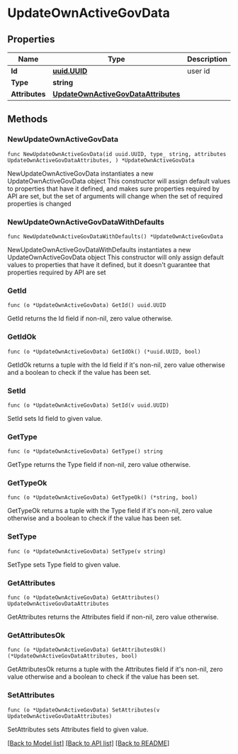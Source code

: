 # UpdateOwnActiveGovData

## Properties

Name | Type | Description | Notes
------------ | ------------- | ------------- | -------------
**Id** | [**uuid.UUID**](uuid.UUID.md) | user id | 
**Type** | **string** |  | 
**Attributes** | [**UpdateOwnActiveGovDataAttributes**](UpdateOwnActiveGovDataAttributes.md) |  | 

## Methods

### NewUpdateOwnActiveGovData

`func NewUpdateOwnActiveGovData(id uuid.UUID, type_ string, attributes UpdateOwnActiveGovDataAttributes, ) *UpdateOwnActiveGovData`

NewUpdateOwnActiveGovData instantiates a new UpdateOwnActiveGovData object
This constructor will assign default values to properties that have it defined,
and makes sure properties required by API are set, but the set of arguments
will change when the set of required properties is changed

### NewUpdateOwnActiveGovDataWithDefaults

`func NewUpdateOwnActiveGovDataWithDefaults() *UpdateOwnActiveGovData`

NewUpdateOwnActiveGovDataWithDefaults instantiates a new UpdateOwnActiveGovData object
This constructor will only assign default values to properties that have it defined,
but it doesn't guarantee that properties required by API are set

### GetId

`func (o *UpdateOwnActiveGovData) GetId() uuid.UUID`

GetId returns the Id field if non-nil, zero value otherwise.

### GetIdOk

`func (o *UpdateOwnActiveGovData) GetIdOk() (*uuid.UUID, bool)`

GetIdOk returns a tuple with the Id field if it's non-nil, zero value otherwise
and a boolean to check if the value has been set.

### SetId

`func (o *UpdateOwnActiveGovData) SetId(v uuid.UUID)`

SetId sets Id field to given value.


### GetType

`func (o *UpdateOwnActiveGovData) GetType() string`

GetType returns the Type field if non-nil, zero value otherwise.

### GetTypeOk

`func (o *UpdateOwnActiveGovData) GetTypeOk() (*string, bool)`

GetTypeOk returns a tuple with the Type field if it's non-nil, zero value otherwise
and a boolean to check if the value has been set.

### SetType

`func (o *UpdateOwnActiveGovData) SetType(v string)`

SetType sets Type field to given value.


### GetAttributes

`func (o *UpdateOwnActiveGovData) GetAttributes() UpdateOwnActiveGovDataAttributes`

GetAttributes returns the Attributes field if non-nil, zero value otherwise.

### GetAttributesOk

`func (o *UpdateOwnActiveGovData) GetAttributesOk() (*UpdateOwnActiveGovDataAttributes, bool)`

GetAttributesOk returns a tuple with the Attributes field if it's non-nil, zero value otherwise
and a boolean to check if the value has been set.

### SetAttributes

`func (o *UpdateOwnActiveGovData) SetAttributes(v UpdateOwnActiveGovDataAttributes)`

SetAttributes sets Attributes field to given value.



[[Back to Model list]](../README.md#documentation-for-models) [[Back to API list]](../README.md#documentation-for-api-endpoints) [[Back to README]](../README.md)


